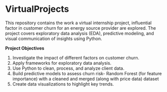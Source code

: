 # VirtualProjects
This repository contains the work a virtual internship project, influential factor in customer churn for an energy source provider are explored. The project covers exploratory data analysis (EDA), predictive modeling, and visual communication of insights using Python.

**Project Objectives**
1. Investigate the impact of different factors on customer churn.
2. Apply frameworks for exploratory data analysis.
3. Use Python to clean, process, and analyze client data.
4. Build predictive models to assess churn risk- Random Forest (for feature importance) with a cleaned and merged (along with price data) dataset
5. Create data visualizations to highlight key trends.

